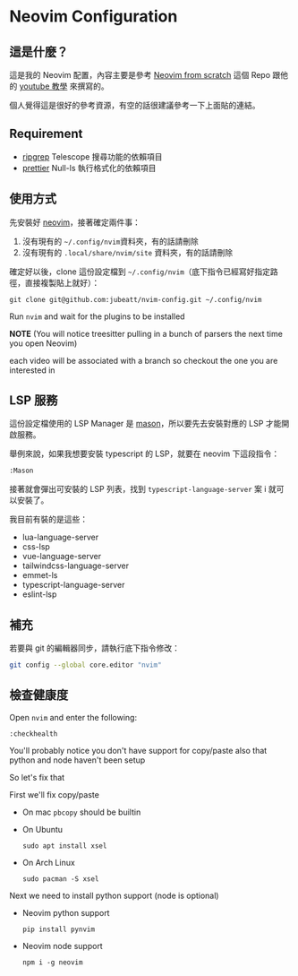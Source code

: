 # Neovim Configuration

## 這是什麼？

這是我的 Neovim 配置，內容主要是參考 [Neovim from scratch](https://github.com/LunarVim/Neovim-from-scratch) 這個 Repo 跟他的 [youtube 教學](https://www.youtube.com/watch?v=ctH-a-1eUME&list=PLhoH5vyxr6Qq41NFL4GvhFp-WLd5xzIzZ) 來撰寫的。

個人覺得這是很好的參考資源，有空的話很建議參考一下上面貼的連結。


## Requirement

- [ripgrep](https://formulae.brew.sh/formula/ripgrep) Telescope 搜尋功能的依賴項目
- [prettier](https://www.npmjs.com/package/prettier) Null-ls 執行格式化的依賴項目

## 使用方式

先安裝好 [neovim](https://github.com/neovim/neovim/wiki/Installing-Neovim)，接著確定兩件事：

1. 沒有現有的 `~/.config/nvim`資料夾，有的話請刪除
2. 沒有現有的 `.local/share/nvim/site` 資料夾，有的話請刪除

確定好以後，clone 這份設定檔到 `~/.config/nvim`（底下指令已經寫好指定路徑，直接複製貼上就好）：

```
git clone git@github.com:jubeatt/nvim-config.git ~/.config/nvim
```

Run `nvim` and wait for the plugins to be installed

**NOTE** (You will notice treesitter pulling in a bunch of parsers the next time you open Neovim)

each video will be associated with a branch so checkout the one you are interested in

## LSP 服務

這份設定檔使用的 LSP Manager 是 [mason](https://github.com/williamboman/mason.nvim)，所以要先去安裝對應的 LSP 才能開啟服務。

舉例來說，如果我想要安裝 typescript 的 LSP，就要在 neovim 下這段指令：

```bash
:Mason
```

接著就會彈出可安裝的 LSP 列表，找到 `typescript-language-server` 案 i 就可以安裝了。

我目前有裝的是這些：

- lua-language-server
- css-lsp
- vue-language-server
- tailwindcss-language-server
- emmet-ls
- typescript-language-server
- eslint-lsp


## 補充

若要與 git 的編輯器同步，請執行底下指令修改：

```bash
git config --global core.editor "nvim"
```

## 檢查健康度

Open `nvim` and enter the following:

```
:checkhealth
```

You'll probably notice you don't have support for copy/paste also that python and node haven't been setup

So let's fix that

First we'll fix copy/paste

- On mac `pbcopy` should be builtin

- On Ubuntu

  ```
  sudo apt install xsel
  ```

- On Arch Linux

  ```
  sudo pacman -S xsel
  ```

Next we need to install python support (node is optional)

- Neovim python support

  ```
  pip install pynvim
  ```

- Neovim node support

  ```
  npm i -g neovim
  ```
